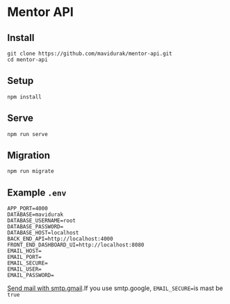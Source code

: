 # Mentor API

## Install
```
git clone https://github.com/mavidurak/mentor-api.git
cd mentor-api
```
## Setup
```
npm install
```
## Serve
```
npm run serve
```
## Migration
```
npm run migrate
```
## Example `.env`

```
APP_PORT=4000
DATABASE=mavidurak
DATABASE_USERNAME=root
DATABASE_PASSWORD=
DATABASE_HOST=localhost
BACK_END_API=http://localhost:4000
FRONT_END_DASHBOARD_UI=http://localhost:8080
EMAIL_HOST=
EMAIL_PORT=
EMAIL_SECURE=
EMAIL_USER=
EMAIL_PASSWORD=
```

[Send mail with smtp.gmail](https://support.google.com/mail/answer/7126229?visit_id=637363760481005370-2213185597&hl=tr&rd=1).If you use smtp.google, ```EMAIL_SECURE=```is mast be ```true```

